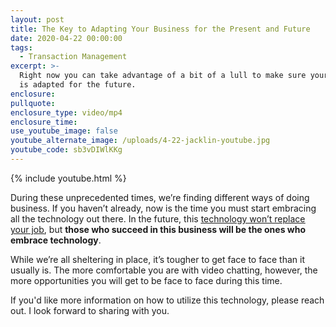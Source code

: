 ```yaml
---
layout: post
title: The Key to Adapting Your Business for the Present and Future
date: 2020-04-22 00:00:00
tags:
  - Transaction Management
excerpt: >-
  Right now you can take advantage of a bit of a lull to make sure your business
  is adapted for the future.
enclosure:
pullquote:
enclosure_type: video/mp4
enclosure_time:
use_youtube_image: false
youtube_alternate_image: /uploads/4-22-jacklin-youtube.jpg
youtube_code: sb3vDIWlKKg
---
```


{% include youtube.html %}

During these unprecedented times, we’re finding different ways of doing business. If you haven’t already, now is the time you must start embracing all the technology out there. In the future, this <u><a target="_blank" href="https://joinrma.com/why-do-agents-need-to-embrace-technology.html">technology won&rsquo;t replace your job</a></u>, but **those who succeed in this business will be the ones who embrace technology**.

While we’re all sheltering in place, it’s tougher to get face to face than it usually is. The more comfortable you are with video chatting, however, the more opportunities you will get to be face to face during this time.

If you'd like more information on how to utilize this technology, please reach out. I look forward to sharing with you.